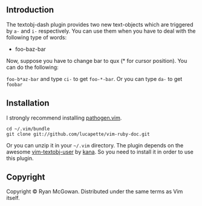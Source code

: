 Introduction
------------

The textobj-dash plugin provides two new text-objects which are
triggered by `a-` and `i-` respectively. You can use them when you have to
deal with the following type of words:

- foo-baz-bar

Now, suppose you have to change bar to qux (\* for cursor position). You can
do the following:

`foo-b*az-bar` and type `ci-` to get `foo-*-bar`. Or you can type `da-` to get
`foobar`

Installation
------------

I strongly recommend installing [pathogen.vim](https://github.com/tpope/pathogen.vim).

    cd ~/.vim/bundle
    git clone git://github.com/lucapette/vim-ruby-doc.git

Or you can unzip it in your `~/.vim` directory. The plugin depends on the awesome
[vim-textobj-user](https://github.com/kana/vim-textobj-user) by
[kana](https://github.com/kana). So you need to install it in order to use
this plugin.

Copyright
---------

Copyright © Ryan McGowan. Distributed under the same terms as Vim itself.
